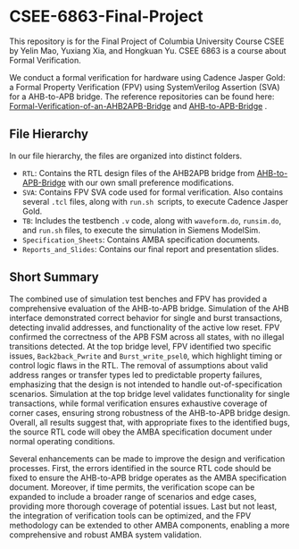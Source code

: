 # CSEE-6863-Final-Project

This repository is for the Final Project of Columbia University Course CSEE by Yelin Mao, Yuxiang Xia, and Hongkuan Yu. CSEE 6863 is a course about Formal Verification.



We conduct a formal verification for hardware using Cadence Jasper Gold: a Formal Property Verification (FPV) using SystemVerilog Assertion (SVA) for a AHB-to-APB bridge. The reference repositories can be found here: [Formal-Verification-of-an-AHB2APB-Bridge](https://github.com/Ghonimo/Formal-Verification-of-an-AHB2APB-Bridge) and [AHB-to-APB-Bridge](https://github.com/prajwalgekkouga/AHB-to-APB-Bridge) .



## File Hierarchy

In our file hierarchy, the files are organized into distinct folders.

- `RTL`: Contains the RTL design files of the AHB2APB bridge from [AHB-to-APB-Bridge](https://github.com/prajwalgekkouga/AHB-to-APB-Bridge) with our own small preference modifications.
- `SVA`: Contains FPV SVA code used for formal verification. Also contains several `.tcl` files, along with `run.sh `scripts, to execute Cadence Jasper Gold.
- `TB`: Includes the testbench `.v` code, along with `waveform.do`, `runsim.do`, and `run.sh` files, to execute the simulation in Siemens ModelSim.
- `Specification_Sheets`: Contains AMBA specification documents.
- `Reports_and_Slides`: Contains our final report and presentation slides.



## Short Summary

The combined use of simulation test benches and FPV has provided a comprehensive evaluation of the AHB-to-APB bridge. Simulation of the AHB interface demonstrated correct behavior for single and burst transactions, detecting invalid addresses, and functionality of the active low reset. FPV confirmed the correctness of the APB FSM across all states, with no illegal transitions detected. At the top bridge level, FPV identified two specific issues, `Back2back_Pwrite` and `Burst_write_psel0`, which highlight timing or control logic flaws in the RTL. The removal of assumptions about valid address ranges or transfer types led to predictable property failures, emphasizing that the design is not intended to handle out-of-specification scenarios. Simulation at the top bridge level validates functionality for single transactions, while formal verification ensures exhaustive coverage of corner cases, ensuring strong robustness of the AHB-to-APB bridge design. Overall, all results suggest that, with appropriate fixes to the identified bugs, the source RTL code will obey the AMBA specification document under normal operating conditions.

Several enhancements can be made to improve the design and verification processes. First, the errors identified in the source RTL code should be fixed to ensure the AHB-to-APB bridge operates as the AMBA specification document. Moreover, if time permits, the verification scope can be expanded to include a broader range of scenarios and edge cases, providing more thorough coverage of potential issues. Last but not least, the integration of verification tools can be optimized, and the FPV methodology can be extended to other AMBA components, enabling a more comprehensive and robust AMBA system validation.

